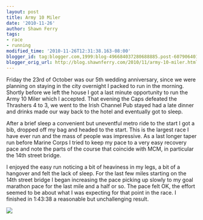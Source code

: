 ```yaml
---
layout: post
title: Army 10 Miler
date: '2010-11-26'
author: Shawn Ferry
tags:
- race
- running
modified_time: '2010-11-26T12:31:38.163-08:00'
blogger_id: tag:blogger.com,1999:blog-496684037280688885.post-6079064013605841450
blogger_orig_url: http://blog.shawnferry.com/2010/11/army-10-miler.html
---
```


Friday the 23rd of October was our 5th wedding anniversary, since we were
planning on staying in the city overnight I packed to run in the morning.
Shortly before we left the house I got a last minute opportunity to run the
Army 10 Miler which I accepted. That evening the Caps defeated the Thrashers 4
to 3, we went to the Irish Channel Pub stayed had a late dinner and drinks
made our way back to the hotel and eventually got to sleep.

After a brief sleep a convenient but uneventful metro ride to the start I got
a bib, dropped off my bag and headed to the start. This is the largest race I
have ever run and the mass of people was impressive. As a last longer taper
run before Marine Corps I tried to keep my pace to a very easy recovery pace
and note the parts of the course that coincide with MCM, in particular the
14th street bridge.

I enjoyed the easy run noticing a bit of heaviness in my legs, a bit of a
hangover and felt the lack of sleep. For the last few miles starting on the
14th street bridge I began increasing the pace picking up slowly to my goal
marathon pace for the last mile and a half or so. The pace felt OK, the effort
seemed to be about what I was expecting for that point in the race. I finished
in 1:43:38 a reasonable but unchallenging result.

![](http://photos.shawnferry.com/Running/Random-2010/SPF20101024IMG4691/1105303790_Fn6QZ-M.jpg)  

